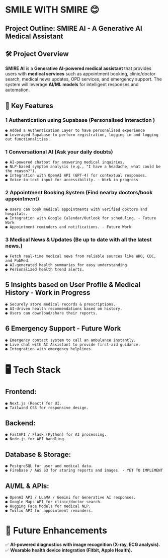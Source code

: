 # SMILE WITH SMIRE 😊

## Project Outline: SMIRE AI - A Generative AI Medical Assistant

## 🛠 Project Overview

**SMIRE AI** is a **Generative AI-powered medical assistant** that provides users with
**medical services** such as appointment booking, clinic/doctor search, medical
news updates, OPD services, and emergency support. The system will leverage **AI/ML models**
for intelligent responses and automation.

## 🚀 Key Features

### 1 Authentication using Supabase (Personalised Interaction )

```
● Added a Authentication Layer to have personalised experience
● Leveraged Supabase to perform registration, logging in and logging out functionalities.

```

### 1 Conversational AI (Ask your daily doubts)

```
● AI-powered chatbot for answering medical inquiries.
● NLP-based symptom analysis (e.g., "I have a headache, what could be the reason?").
● Integration with OpenAI API (GPT-4) for contextual responses.
● Voice-to-text input for accessibility. - Work in progress
```
### 2  Appointment Booking System (Find nearby doctors/book appointment)

```
● Users can book medical appointments with verified doctors and hospitals.
● Integration with Google Calendar/Outlook for scheduling. - Future Work
● Appointment reminders and notifications. - Future Work
```
### 3  Medical News & Updates (Be up to date with all the latest news.)

```
● Fetch real-time medical news from reliable sources like WHO, CDC, and PubMed.
● AI-generated health summaries for easy understanding.
● Personalized health trend alerts.
```
## 5  Insights based on User Profile & Medical History - Work in Progress

```
● Securely store medical records & prescriptions.
● AI-driven health recommendations based on history.
● Users can download/share their reports.
```
## 6  Emergency Support - Future Work

```
● Emergency contact system to call an ambulance instantly.
● Live chat with AI Assistant to provide first-aid guidance.
● Integration with emergency helplines.
```


# 🖥 Tech Stack

## Frontend:

```
● Next.js (React) for UI.
● Tailwind CSS for responsive design.
```
## Backend:

```
● FastAPI / Flask (Python) for AI processing.
● Node.js for API handling.
```
## Database & Storage:

```
● PostgreSQL for user and medical data.
● Firebase / AWS S3 for storing reports and images. - YET TO IMPLEMENT
```
## AI/ML & APIs:


```
● OpenAI API / LLaMA / Gemini for Generative AI responses.
● Google Maps API for clinic/doctor search.
● Hugging Face Models for medical NLP.
● Twilio API for appointment reminders.
```
# 🎯 Future Enhancements

✅ **AI-powered diagnostics with image recognition (X-ray, ECG analysis).**
✅ **Wearable health device integration (Fitbit, Apple Health).**



